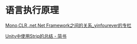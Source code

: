 # 语言执行原理

[Mono,CLR,.net,Net Framework之间的关系_yinfourever的专栏](https://blog.csdn.net/yinfourever/article/details/108258319)

[Unity中使用Strip的总结 - 简书](https://www.jianshu.com/p/e7120f025281)